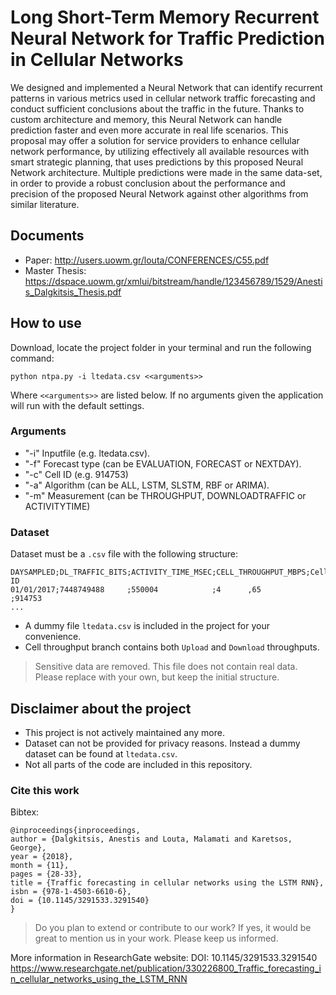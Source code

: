 # Long Short-Term Memory Recurrent Neural Network for Traffic Prediction in Cellular Networks

We designed and implemented a Neural Network that can identify recurrent patterns in various metrics used in cellular network traffic forecasting and conduct sufficient conclusions about the traffic in the future. 
Thanks to custom architecture and memory, this Neural Network can handle prediction faster and even more accurate in real life scenarios.
This proposal may offer a solution for service providers to enhance cellular network performance, by utilizing effectively all available resources with smart strategic planning, that uses predictions by this proposed Neural Network architecture.
Multiple predictions were made in the same data-set, in order to provide a robust conclusion about the performance and precision of the proposed Neural Network against other algorithms from similar literature.

## Documents

- Paper: <http://users.uowm.gr/louta/CONFERENCES/C55.pdf>
- Master Thesis: <https://dspace.uowm.gr/xmlui/bitstream/handle/123456789/1529/Anestis_Dalgkitsis_Thesis.pdf>

## How to use

Download, locate the project folder in your terminal and run the following command:
```
python ntpa.py -i ltedata.csv <<arguments>>
```
Where `<<arguments>>` are listed below. If no arguments given the application will run with the default settings.

### Arguments

- "-i" Inputfile (e.g. ltedata.csv).
- "-f" Forecast type (can be EVALUATION, FORECAST or NEXTDAY).
- "-c" Cell ID (e.g. 914753)
- "-a" Algorithm (can be ALL, LSTM, SLSTM, RBF or ARIMA).
- "-m" Measurement (can be THROUGHPUT, DOWNLOADTRAFFIC or ACTIVITYTIME)

### Dataset

Dataset must be a `.csv` file with the following structure:

```
DAYSAMPLED;DL_TRAFFIC_BITS;ACTIVITY_TIME_MSEC;CELL_THROUGHPUT_MBPS;Cell ID
01/01/2017;7448749488     ;550004            ;4      ,65          ;914753
...
```

- A dummy file `ltedata.csv` is included in the project for your convenience.
- Cell throughput branch contains both `Upload` and `Download` throughputs.

> Sensitive data are removed. This file does not contain real data. Please replace with your own, but keep the initial structure. 

## Disclaimer about the project

- This project is not actively maintained any more.
- Dataset can not be provided for privacy reasons. Instead a dummy dataset can be found at `ltedata.csv`.
- Not all parts of the code are included in this repository.

### Cite this work 

Bibtex:
```
@inproceedings{inproceedings,
author = {Dalgkitsis, Anestis and Louta, Malamati and Karetsos, George},
year = {2018},
month = {11},
pages = {28-33},
title = {Traffic forecasting in cellular networks using the LSTM RNN},
isbn = {978-1-4503-6610-6},
doi = {10.1145/3291533.3291540}
}
```

> Do you plan to extend or contribute to our work? If yes, it would be great to mention us in your work. Please keep us informed.

More information in ResearchGate website:
DOI: 10.1145/3291533.3291540
<https://www.researchgate.net/publication/330226800_Traffic_forecasting_in_cellular_networks_using_the_LSTM_RNN>
